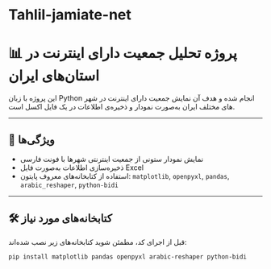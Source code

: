 # Tahlil-jamiate-net


# 📊 پروژه تحلیل جمعیت دارای اینترنت در استان‌های ایران

این پروژه با زبان Python انجام شده و هدف آن نمایش جمعیت دارای اینترنت در شهر های مختلف ایران به‌صورت نمودار و ذخیره‌ی اطلاعات در یک فایل اکسل است.

---

## 📌 ویژگی‌ها

- نمایش نمودار ستونی از جمعیت اینترنتی شهرها با فونت فارسی
- ذخیره‌سازی اطلاعات به‌صورت فایل Excel
- استفاده از کتابخانه‌های معروف پایتون: `matplotlib`, `openpyxl`, `pandas`, `arabic_reshaper`, `python-bidi`


---

## 🛠️ کتابخانه‌های مورد نیاز

قبل از اجرای کد، مطمئن شوید کتابخانه‌های زیر نصب شده‌اند:

```bash
pip install matplotlib pandas openpyxl arabic-reshaper python-bidi
